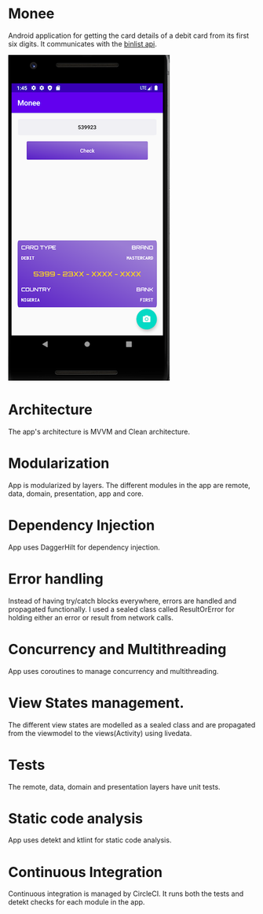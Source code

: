 # Monee

Android application for getting the card details of a debit card from its first six digits. It communicates with the [binlist api](https://binlist.net/).

![Monee](monee.png)

# Architecture
The app's architecture is MVVM and Clean architecture.

# Modularization

App is modularized by layers. The different modules in the app are remote, data, domain, presentation, app and core.

# Dependency Injection

App uses DaggerHilt for dependency injection.

# Error handling

Instead of having try/catch blocks everywhere, errors are handled and propagated functionally. 
I used a sealed class called ResultOrError for holding either an error or result from network calls.

# Concurrency and Multithreading

App uses coroutines to manage concurrency and multithreading.

# View States management.

The different view states are modelled as a sealed class and are propagated from the viewmodel to the views(Activity) using livedata.

# Tests

The remote, data, domain and presentation layers have unit tests.

# Static code analysis

App uses detekt and ktlint for static code analysis.

# Continuous Integration

Continuous integration is managed by CircleCI. It runs both the tests and detekt checks for each module in the app.



